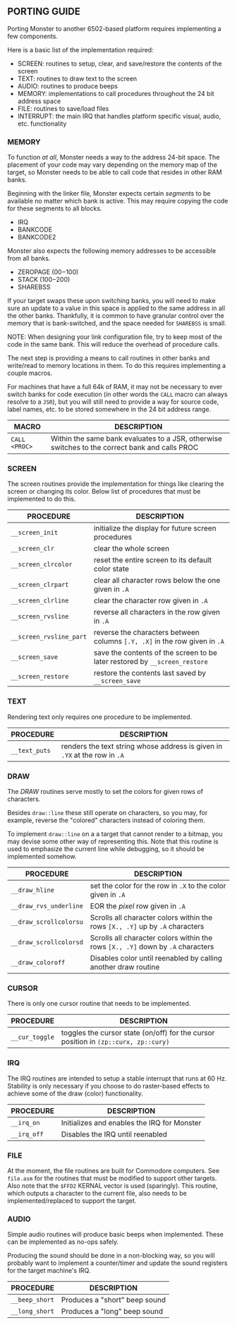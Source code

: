 ## PORTING GUIDE

Porting Monster to another 6502-based platform requires implementing a few components.

Here is a basic list of the implementation required:

 - SCREEN:    routines to setup, clear, and save/restore the contents of the screen
 - TEXT:      routines to draw text to the screen
 - AUDIO:     routines to produce beeps
 - MEMORY:    implementations to call procedures throughout the 24 bit address space
 - FILE:      routines to save/load files
 - INTERRUPT: the main IRQ that handles platform specific visual, audio, etc. functionality

### MEMORY
To function _at all_, Monster needs a way to the address 24-bit space.
The placement of your code may vary depending on the memory map of the target, so Monster needs to be
able to call code that resides in other RAM banks.

Beginning with the linker file, Monster expects certain _segments_ to be available no matter which
bank is active.  This may require copying the code for these segments to all blocks.

* IRQ
* BANKCODE
* BANKCODE2

Monster also expects the following memory addresses to be accessible from all banks.
* ZEROPAGE ($00-$100)
* STACK ($100-$200)
* SHAREBSS

If your target swaps these upon switching banks, you will need to make sure an update to a value
in this space is applied to the same address in all the other banks.  Thankfully, it is common
to have granular control over the memory that is bank-switched, and the space needed for `SHAREBSS`
is small.

NOTE: When designing your link configuration file, try to keep most of the code in the same bank. This will
reduce the overhead of procedure calls.

The next step is providing a means to call routines in other banks and write/read to memory locations in them.
To do this requires implementing a couple macros.

For machines that have a full 64k of RAM, it may not be necessary to ever switch banks for code execution
(in other words the `CALL` macro can always resolve to a `JSR`), but you will still need to provide a way for
source code, label names, etc. to be stored somewhere in the 24 bit address range.

|  MACRO                  | DESCRIPTION
|-------------------------|--------------------------------------------------------------------------------------------------
| `CALL <PROC>`           | Within the same bank evaluates to a JSR, otherwise switches to the correct bank and calls PROC

### SCREEN
The screen routines provide the implementation for things like clearing the screen or changing its
color. Below list of procedures that must be implemented to do this.

|  PROCEDURE              | DESCRIPTION
|-------------------------|---------------------------------------------------------------------------------
| `__screen_init`         | initialize the display for future screen procedures
| `__screen_clr`          | clear the whole screen
| `__screen_clrcolor`     | reset the entire screen to its default color state
| `__screen_clrpart`      | clear all character rows below the one given in `.A`
| `__screen_clrline`      | clear the character row given in `.A`
| `__screen_rvsline`      | reverse all characters in the row given in `.A`
| `__screen_rvsline_part` | reverse the characters between columns `[.Y, .X]` in the row given in `.A`
| `__screen_save`         | save the contents of the screen to be later restored by `__screen_restore`
| `__screen_restore`      | restore the contents last saved by `__screen_save`

### TEXT
Rendering text only requires one procedure to be implemented.

|  PROCEDURE              | DESCRIPTION
|-------------------------|---------------------------------------------------------------------------------
| `__text_puts`           | renders the text string whose address is given in `.YX` at the row in `.A`

### DRAW
The _DRAW_ routines serve mostly to set the colors for given rows of characters.

Besides `draw::line` these still operate on characters, so you may, for example, reverse the "colored"
characters instead of coloring them.

To implement `draw::line` on a a target that cannot render to a bitmap, you may devise some other way of
representing this.  Note that this routine is used to emphasize the current line while debugging, so
it should be implemented somehow.

|  PROCEDURE              | DESCRIPTION
|-------------------------|---------------------------------------------------------------------------------
| `__draw_hline`          | set the color for the row in `.X` to the color given in `.A`
| `__draw_rvs_underline`  | EOR the _pixel_ row given in `.A`
| `__draw_scrollcolorsu`  | Scrolls all character colors within the rows `[X., .Y]` up by `.A` characters
| `__draw_scrollcolorsd`  | Scrolls all character colors within the rows `[X., .Y]` down by `.A` characters
| `__draw_coloroff`       | Disables color until reenabled by calling another draw routine

### CURSOR
There is only one cursor routine that needs to be implemented.

|  PROCEDURE              | DESCRIPTION
|-------------------------|--------------------------------------------------------------------------------------
| `__cur_toggle`          | toggles the cursor state (on/off) for the cursor position in `(zp::curx, zp::cury)`

### IRQ
The IRQ routines are intended to setup a stable interrupt that runs at 60 Hz.
Stability is only necessary if you choose to do raster-based effects to achieve some of the draw (color)
functionality.

|  PROCEDURE              | DESCRIPTION
|-------------------------|--------------------------------------------------------------------------------------
| `__irq_on`              | Initializes and enables the IRQ for Monster
| `__irq_off`             | Disables the IRQ until reenabled

### FILE
At the moment, the file routines are built for Commodore computers.
See `file.asm` for the routines that must be modified to support other targets.  Also note that
the `$FFD2` KERNAL vector is used (sparingly).  This routine, which outputs a character to the current
file, also needs to be implemented/replaced to support the target.

### AUDIO
Simple audio routines will produce basic beeps when implemented.  These can be implemented as no-ops safely.

Producing the sound should be done in a non-blocking way, so you will probably want to implement a counter/timer
and update the sound registers for the target machine's IRQ.

|  PROCEDURE              | DESCRIPTION
|-------------------------|---------------------------------------------------------------------------------
| `__beep_short`          | Produces a "short" beep sound
| `__long_short`          | Produces a "long" beep sound


